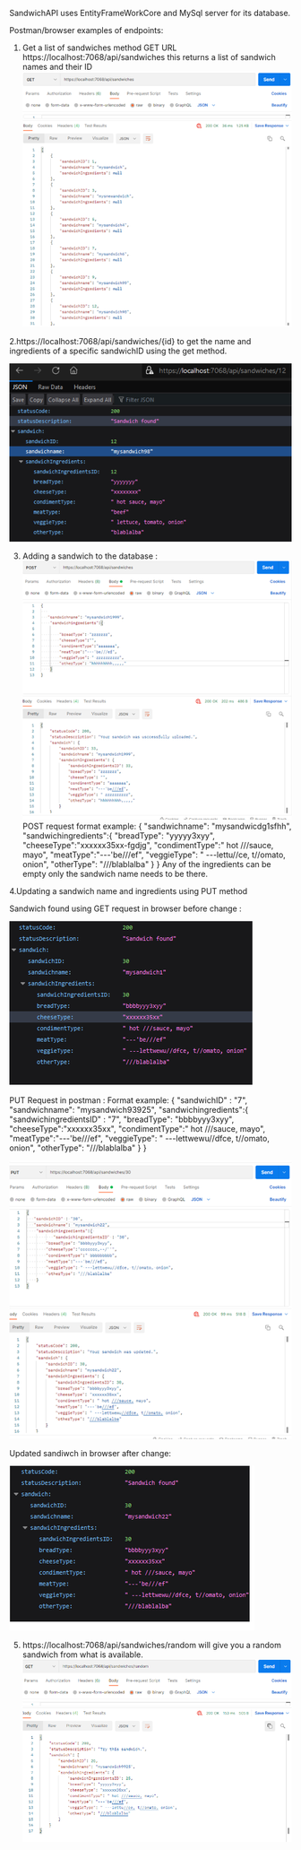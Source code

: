 SandwichAPI uses EntityFrameWorkCore and MySql server for its database.



Postman/browser examples of endpoints:
1.	Get a list of sandwiches method GET URL  https://localhost:7068/api/sandwiches this returns a list of sandwich names and their ID 
![getall](https://raw.githubusercontent.com/ETrsw/FinalProject/master/getrequestall.png)	

2.https://localhost:7068/api/sandwiches/{id} to get the name and ingredients of a specific sandwichID using the get method. 

![getone](https://raw.githubusercontent.com/ETrsw/FinalProject/master/getrequest2.png)
 
3. Adding a sandwich to the database :  
![Post Request example](https://raw.githubusercontent.com/ETrsw/FinalProject/master/Postrequest.png)	
POST request format example:
{
   "sandwichname": "mysandwicdg1sfhh",
    "sandwichingredients":{
        "breadType": "yyyyy3xyy",
        "cheeseType":"xxxxxx35xx-fgdjg",
        "condimentType":" hot ///sauce, mayo",
        "meatType":"---'be///ef",
        "veggieType": " ---lettu//ce, t//omato, onion",
        "otherType": "///blablalba"
    }
}
Any of the ingredients can be empty only the sandwich name needs to be there.

4.Updating a sandwich name and ingredients using PUT method

Sandwich found using GET request in browser before change :  

![Item before being updated](https://raw.githubusercontent.com/ETrsw/FinalProject/master/Putrequest.png)

PUT Request in postman : 
Format example:
{
   "sandwichID" : "7",
   "sandwichname": "mysandwich93925",
    "sandwichingredients":{ 
           "sandwichingredientsID" : "7",
        "breadType": "bbbbyyy3xyy",
        "cheeseType":"xxxxxx35xx",
        "condimentType":" hot ///sauce, mayo",
        "meatType":"---'be///ef",
        "veggieType": " ---lettwewu//dfce, t//omato, onion",
        "otherType": "///blablalba"
    }
}

![Item being updated in postman](https://raw.githubusercontent.com/ETrsw/FinalProject/master/putrequest2.png)

Updated sandiwch in browser after change:

![Item after being updated](https://raw.githubusercontent.com/ETrsw/FinalProject/master/Putrequest3.png)

5. https://localhost:7068/api/sandwiches/random will give you a random sandwich from what is available.
![random example](https://raw.githubusercontent.com/ETrsw/FinalProject/master/random.PNG)
